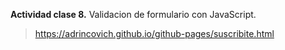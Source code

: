 **Actividad clase 8.**
Validacion de formulario con JavaScript.
>https://adrincovich.github.io/github-pages/suscribite.html